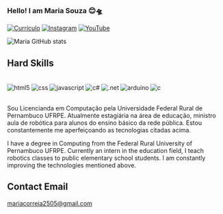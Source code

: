 
### Hello! I am  Maria Souza 😊🛸

[![Currículo](https://img.shields.io/badge/LinkedIn-0077B5?style=for-the-badge&logo=linkedin&logoColor=white)](www.linkedin.com/in/maria-souza-13438544)
[![Instagram](https://img.shields.io/badge/Instagram-E4405F?style=for-the-badge&logo=instagram&logoColor=white)](https://www.instagram.com/mariproftech?utm_source=qr&igsh=MTNmdzJwczVnajJlaQ==)
[![YouTube](https://img.shields.io/badge/YouTube-FF0000?style=for-the-badge&logo=youtube&logoColor=white)](https://www.youtube.com/@MariaCorreia-wc2ni)

![Maria GitHub stats](https://github-readme-stats.vercel.app/api?username=Mariproftech&show_icons=true&theme=onedark)

## Hard Skills

<div style="display: inline_block"><br/>
<img align="center" alt="html5" src="https://img.shields.io/badge/HTML-239120?style=for-the-badge&logo=html5&logoColor=white" />
<img align="center" alt="css" src="https://img.shields.io/badge/CSS3-1572B6?style=for-the-badge&logo=css3&logoColor=white" />
<img align="center" alt="javascript" src="https://img.shields.io/badge/JavaScript-F7DF1E?style=for-the-badge&logo=javascript&logoColor=black" />
<img align="center" alt="c#" src="https://img.shields.io/badge/C%23-239120?style=for-the-badge&logo=c-sharp&logoColor=white" />
<img align="center" alt=".net" src="https://img.shields.io/badge/.NET-5C2D91?style=for-the-badge&logo=.net&logoColor=white" />
<img align="center" alt="arduíno" src="https://img.shields.io/badge/Arduino_IDE-00979D?style=for-the-badge&logo=arduino&logoColor=white" />
<img align="center" alt="c" src="https://img.shields.io/badge/C-00599C?style=for-the-badge&logo=c&logoColor=white" />
</div><br/>


Sou Licencianda em Computação pela Universidade Federal Rural de Pernambuco UFRPE. Atualmente estagiária na área de educação, ministro aula de robótica para alunos do ensino básico da rede pública. Estou constantemente me aperfeiçoando as tecnologias citadas acima.

I have a degree in Computing from the Federal Rural University of Pernambuco UFRPE. Currently an intern in the education field, I teach robotics classes to public elementary school students. I am constantly improving the technologies mentioned above.

## Contact Email 

mariacorreia2505@gmail.com
